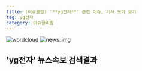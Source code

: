 ```yaml
---
title: (이슈클립) '**yg전자**' 관련 이슈, 기사 모아 보기
tag: yg전자
category: 이슈클리핑
---
```

![wordcloud](https://s3.ap-northeast-2.amazonaws.com/lyrics101-wordcloud/2018-10-01-1538393446.png)
![news_img](https://user-images.githubusercontent.com/42597476/44507050-1206f400-a6e4-11e8-8d98-7ffbfebb353f.png)
## **'**yg전자**'** 뉴스속보 검색결과

